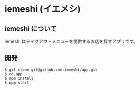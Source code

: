 # iemeshi (イエメシ)

## iemeshi について

iemeshi はテイクアウトメニューを提供するお店を探すアプリです。

## 開発

```shell
$ git clone git@github.com:iemeshi/app.git
$ cd app
$ npm install
$ npm start
```

